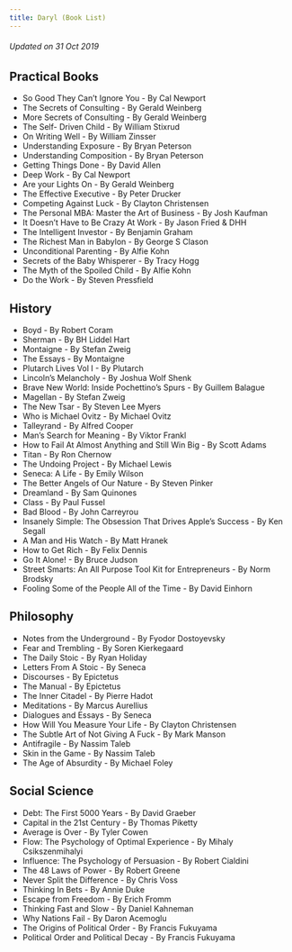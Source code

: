 ```yaml
---
title: Daryl (Book List)
---
```


###### Updated on 31 Oct 2019

## Practical Books

- So Good They Can’t Ignore You - By Cal Newport
- The Secrets of Consulting - By Gerald Weinberg
- More Secrets of Consulting - By Gerald Weinberg
- The Self- Driven Child - By William Stixrud
- On Writing Well - By William Zinsser
- Understanding Exposure - By Bryan Peterson
- Understanding Composition - By Bryan Peterson
- Getting Things Done - By David Allen
- Deep Work - By Cal Newport
- Are your Lights On - By Gerald Weinberg
- The Effective Executive - By Peter Drucker
- Competing Against Luck - By Clayton Christensen
- The Personal MBA: Master the Art of Business - By Josh Kaufman
- It Doesn’t Have to Be Crazy At Work - By Jason Fried & DHH
- The Intelligent Investor - By Benjamin Graham
- The Richest Man in Babylon - By George S Clason
- Unconditional Parenting - By Alfie Kohn 
- Secrets of the Baby Whisperer - By Tracy Hogg
- The Myth of the Spoiled Child - By Alfie Kohn
- Do the Work - By Steven Pressfield

## History
- Boyd - By Robert Coram
- Sherman - By BH Liddel Hart
- Montaigne - By Stefan Zweig
- The Essays - By Montaigne
- Plutarch Lives Vol I - By Plutarch
- Lincoln’s Melancholy - By Joshua Wolf Shenk
- Brave New World: Inside Pochettino’s Spurs - By Guillem Balague
- Magellan - By Stefan Zweig
- The New Tsar - By Steven Lee Myers
- Who is Michael Ovitz - By Michael Ovitz
- Talleyrand - By Alfred Cooper
- Man’s Search for Meaning - By Viktor Frankl
- How to Fail At Almost Anything and Still Win Big - By Scott Adams
- Titan - By Ron Chernow
- The Undoing Project - By Michael Lewis
- Seneca: A Life - By Emily Wilson
- The Better Angels of Our Nature - By Steven Pinker
- Dreamland - By Sam Quinones
- Class - By Paul Fussel
- Bad Blood - By John Carreyrou
- Insanely Simple: The Obsession That Drives Apple’s Success - By Ken Segall
- A Man and His Watch - By Matt Hranek
- How to Get Rich - By Felix Dennis
- Go It Alone! - By Bruce Judson
- Street Smarts: An All Purpose Tool Kit for Entrepreneurs - By Norm Brodsky
- Fooling Some of the People All of the Time - By David Einhorn

## Philosophy
- Notes from the Underground - By Fyodor Dostoyevsky
- Fear and Trembling - By Soren Kierkegaard
- The Daily Stoic - By Ryan Holiday
- Letters From A Stoic - By Seneca
- Discourses - By Epictetus
- The Manual - By Epictetus
- The Inner Citadel - By Pierre Hadot
- Meditations - By Marcus Aurellius 
- Dialogues and Essays - By Seneca
- How Will You Measure Your Life - By Clayton Christensen
- The Subtle Art of Not Giving A Fuck - By Mark Manson
- Antifragile - By Nassim Taleb
- Skin in the Game - By Nassim Taleb
- The Age of Absurdity - By Michael Foley

## Social Science
- Debt: The First 5000 Years - By David Graeber
- Capital in the 21st Century - By Thomas Piketty
- Average is Over - By Tyler Cowen
- Flow: The Psychology of Optimal Experience - By Mihaly Csikszenmihalyi
- Influence: The Psychology of Persuasion - By Robert Cialdini
- The 48 Laws of Power - By Robert Greene
- Never Split the Difference - By Chris Voss
- Thinking In Bets - By Annie Duke
- Escape from Freedom - By Erich Fromm
- Thinking Fast and Slow - By Daniel Kahneman
- Why Nations Fail - By Daron Acemoglu
- The Origins of Political Order -  By Francis Fukuyama
- Political Order and Political Decay - By Francis Fukuyama
